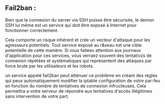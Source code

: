 ## Fail2ban : 

Bien que la connexion du server via SSH puisse être sécurisée, le demon SSH lui même est un service qui doit être exposé
à Internet pour fonctionner correctement.

Cela comporte un risque inhérent et crée un vecteur d'attaque pour les agresseurs potentiels.
Tout service exposé au r&seau est une cible potentielle de cette manière. Si vous faitees attention aux journaux d'application
pour ces services, vous verraez souvent des tentativzs de connexion répétées et systématiques qui représentent des attaques par
force brute par les utilisateurs et les robots.

un service appelé fail2ban peut atténuer ce problème en créant des règles qui peux automatiquement modifier la iptable
configuration de votre par-feu en fonction du nombre de tentatives de connexion infructeuses. Cela permettra a votre 
serveur de répondre aux tentatives d'accès illégitimes sans intervention de votre part.